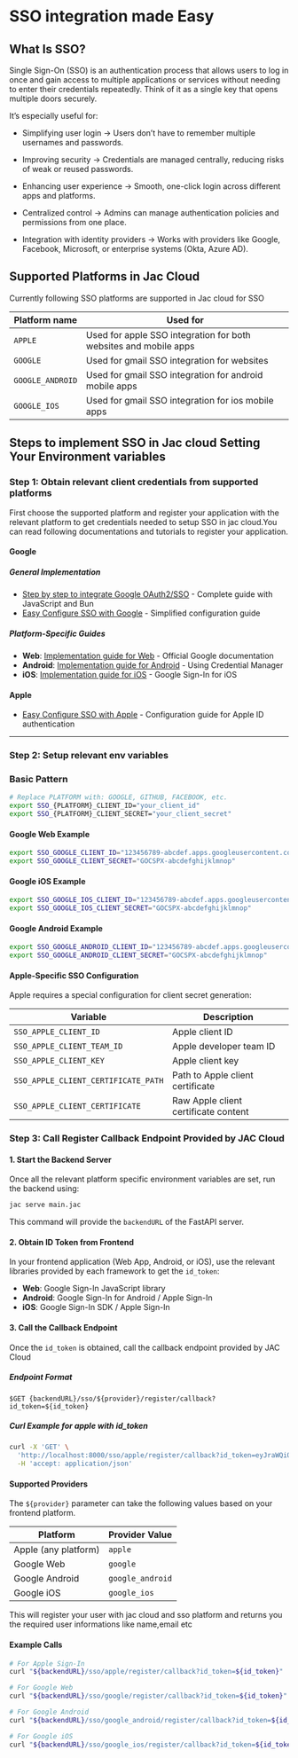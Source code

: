 # SSO integration made Easy

## What Is SSO?

Single Sign-On (SSO) is an authentication process that allows users to log in once and gain access to multiple applications or services without needing to enter their credentials repeatedly. Think of it as a single key that opens multiple doors securely.

It’s especially useful for:

- Simplifying user login → Users don’t have to remember multiple usernames and passwords.

- Improving security → Credentials are managed centrally, reducing risks of weak or reused passwords.

- Enhancing user experience → Smooth, one-click login across different apps and platforms.

- Centralized control → Admins can manage authentication policies and permissions from one place.

- Integration with identity providers → Works with providers like Google, Facebook, Microsoft, or enterprise systems (Okta, Azure AD).

## Supported Platforms in Jac Cloud

Currently following SSO platforms are supported in Jac cloud for SSO

| **Platform name** | **Used for** |
|----------------------|-----------------|
| `APPLE` |  Used for apple SSO integration for both websites and mobile apps|
| `GOOGLE` | Used for gmail SSO integration for websites|
| `GOOGLE_ANDROID` | Used for gmail SSO integration for android mobile apps|
| `GOOGLE_IOS` | Used for gmail SSO integration for ios mobile apps|



## Steps to implement SSO in Jac cloud Setting Your Environment variables

### Step 1: Obtain relevant client credentials from supported platforms
First choose the supported platform and register your application with the relevant platform to get credentials needed
to setup SSO in jac cloud.You can read following documentations and tutorials to register your application.

#### Google

##### General Implementation
- [Step by step to integrate Google OAuth2/SSO](https://dev.to/idrisakintobi/a-step-by-step-guide-to-google-oauth2-authentication-with-javascript-and-bun-4he7) - Complete guide with JavaScript and Bun
- [Easy Configure SSO with Google](https://developer.slashid.dev/docs/access/guides/SSO/oauth_creds_google) - Simplified configuration guide

##### Platform-Specific Guides
- **Web**: [Implementation guide for Web](https://developers.google.com/identity/gsi/web/guides/get-google-api-clientid) - Official Google documentation
- **Android**: [Implementation guide for Android](https://developer.android.com/identity/sign-in/credential-manager-siwg) - Using Credential Manager
- **iOS**: [Implementation guide for iOS](https://developers.google.com/identity/sign-in/ios/start-integrating) - Google Sign-In for iOS

#### Apple

- [Easy Configure SSO with Apple](https://developer.slashid.dev/docs/access/guides/SSO/oauth_creds_apple) - Configuration guide for Apple ID authentication

---

### Step 2: Setup relevant env variables
### Basic Pattern

```bash
# Replace PLATFORM with: GOOGLE, GITHUB, FACEBOOK, etc.
export SSO_{PLATFORM}_CLIENT_ID="your_client_id"
export SSO_{PLATFORM}_CLIENT_SECRET="your_client_secret"
```

#### Google Web Example

```bash
export SSO_GOOGLE_CLIENT_ID="123456789-abcdef.apps.googleusercontent.com"
export SSO_GOOGLE_CLIENT_SECRET="GOCSPX-abcdefghijklmnop"
```

#### Google iOS Example

```bash
export SSO_GOOGLE_IOS_CLIENT_ID="123456789-abcdef.apps.googleusercontent.com"
export SSO_GOOGLE_IOS_CLIENT_SECRET="GOCSPX-abcdefghijklmnop"
```

#### Google Android Example

```bash
export SSO_GOOGLE_ANDROID_CLIENT_ID="123456789-abcdef.apps.googleusercontent.com"
export SSO_GOOGLE_ANDROID_CLIENT_SECRET="GOCSPX-abcdefghijklmnop"
```

#### Apple-Specific SSO Configuration

Apple requires a special configuration for client secret generation:

| **Variable** | **Description** |
|--------------|-----------------|
| `SSO_APPLE_CLIENT_ID` | Apple client ID |
| `SSO_APPLE_CLIENT_TEAM_ID` | Apple developer team ID |
| `SSO_APPLE_CLIENT_KEY` | Apple client key |
| `SSO_APPLE_CLIENT_CERTIFICATE_PATH` | Path to Apple client certificate |
| `SSO_APPLE_CLIENT_CERTIFICATE` | Raw Apple client certificate content |


### Step 3: Call Register Callback Endpoint Provided by JAC Cloud

#### 1. Start the Backend Server

Once all the relevant platform specific environment variables are set, run the backend using:

```bash
jac serve main.jac
```

This command will provide the `backendURL` of the FastAPI server.

#### 2. Obtain ID Token from Frontend

In your frontend application (Web App, Android, or iOS), use the relevant libraries provided by each framework to get the `id_token`:

- **Web**: Google Sign-In JavaScript library
- **Android**: Google Sign-In for Android / Apple Sign-In
- **iOS**: Google Sign-In SDK / Apple Sign-In

#### 3. Call the Callback Endpoint

Once the `id_token` is obtained, call the callback endpoint provided by JAC Cloud

##### Endpoint Format
```
$GET {backendURL}/sso/${provider}/register/callback?id_token=${id_token}
```

##### Curl Example for apple with id_token
```bash
curl -X 'GET' \
  'http://localhost:8000/sso/apple/register/callback?id_token=eyJraWQiOiJFNnE4M1JCMTVuIiwiYWxnIjoiUlMyNTYifQ.eyJpc3MiOiJodHRwczovL2FwcGxlaWQuYXBwbGUuY29tIiwiYXVkIjoibGlmZS50b2J1IiwiZXhwIjoxNzU2NTYxOTg0LCJpYXQiOjE3NTY0NzU1ODQsInN1YiI6IjAwMDkwNC5hMTI5MDJmMzA1ZGE0ZWY1ODE5MGVmN2VjMGQ3ODE1OS4xMzU3IiwiY19oYXNoIjoiQksxdTdBYmlua2RsMUlBWUVISWp2dyIsImVtYWlsIjoicWM5N2s3Mm5mN0Bwcml2YXRlcmVsYXkuYXBwbGVpZC5jb20iLCJlbWFpbF92ZXJpZmllZCI6dHJ1ZSwiaXNfcHJpdmF0ZV9lbWFpbCI6dHJ1ZSwiYXV0aF90aW1lIjoxNzU2NDc1NTg0LCJub25jZV9zdXBwb3J0ZWQiOnRydWV9.iC_vnj2Ar268Z2IW0Ums1gr6OT0UFZocUFJaU_X1S9fudnd_pmIvgOgnlYO8Y7_P134xzjyrHV2-sB_APjZluaUNid7dUkLu7FaCEjU4GReuXlav9Ek9pZfV0FY0D2wqEJhMZ2EcQfgBJbthSewlbbwIeEF4OTHOPB3Pfw8jVJxEMseJ6glxOL0UHC7jRAJNsyYePG2ld1o66UMiFpOaIuuoTjJmigaPA4Mwe1Tiu_ZtGPONd9TEZo7xCXP_c2E68Rh9dLZcqULXAot58l71XEJJok63SQfGMfolR-ibCRAbWvqfe-ZFYYuxVIplva1MnLmiwuPCsb76nUxn0nNa5Q' \
  -H 'accept: application/json'
```

#### Supported Providers

The `${provider}` parameter can take the following values based on your frontend platform.

| Platform | Provider Value |
|----------|----------------|
| Apple (any platform) | `apple` |
| Google Web | `google` |
| Google Android | `google_android` |
| Google iOS | `google_ios` |

This will register your user with jac cloud and sso platform and returns you the required user informations like name,email etc
#### Example Calls

```bash
# For Apple Sign-In
curl "${backendURL}/sso/apple/register/callback?id_token=${id_token}"

# For Google Web
curl "${backendURL}/sso/google/register/callback?id_token=${id_token}"

# For Google Android
curl "${backendURL}/sso/google_android/register/callback?id_token=${id_token}"

# For Google iOS
curl "${backendURL}/sso/google_ios/register/callback?id_token=${id_token}"
```
